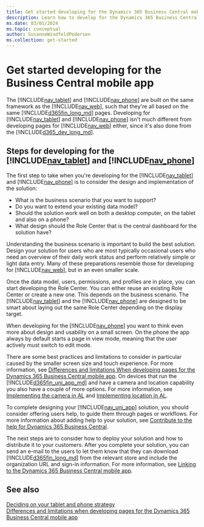 ```yaml
---
title: Get started developing for the Dynamics 365 Business Central mobile app
description: Learn how to develop for the Dynamics 365 Business Central Mobile App with this comprehensive guide. Includes design tips, best practices, and deployment steps.
ms.date: 03/01/2024
ms.topic: conceptual
author: SusanneWindfeldPedersen
ms.collection: get-started
---
```


# Get started developing for the Business Central mobile app

The [!INCLUDE[nav_tablet](includes/nav_tablet_md.md)] and [!INCLUDE[nav_phone](includes/nav_phone_md.md)] are built on the same framework as the [!INCLUDE[nav_web](includes/nav_web_md.md)], such that they're all based on the same [!INCLUDE[d365fin_long_md](includes/d365fin_long_md.md)] pages. Developing for [!INCLUDE[nav_tablet](includes/nav_tablet_md.md)] and [!INCLUDE[nav_phone](includes/nav_phone_md.md)] isn't much different from developing pages for [!INCLUDE[nav_web](includes/nav_web_md.md)] either, since it's also done from the [!INCLUDE[d365_dev_long_md](includes/d365_dev_long_md.md)].  

## Steps for developing for the [!INCLUDE[nav_tablet](includes/nav_tablet_md.md)] and [!INCLUDE[nav_phone](includes/nav_phone_md.md)]

The first step to take when you're developing for the [!INCLUDE[nav_tablet](includes/nav_tablet_md.md)] and [!INCLUDE[nav_phone](includes/nav_phone_md.md)] is to consider the design and implementation of the solution:  
  
- What is the business scenario that you want to support?  
- Do you want to extend your existing data model?  
- Should the solution work well on both a desktop computer, on the tablet and also on a phone?  
- What design should the Role Center that is the central dashboard for the solution have?  
  
Understanding the business scenario is important to build the best solution. Design your solution for users who are most typically occasional users who need an overview of their daily work status and perform relatively simple or light data entry. Many of these preparations resemble those for developing for [!INCLUDE[nav_web](includes/nav_web_md.md)], but in an even smaller scale. <!--For more information, see [Developing for the Dynamics 365 Business Central Web Client](Developing-for-the-Microsoft-Dynamics-NAV-Web-Client.md).-->  
  
Once the data model, users, permissions, and profiles are in place, you can start developing the Role Center. You can either reuse an existing Role Center or create a new one. This depends on the business scenario. The [!INCLUDE[nav_tablet](includes/nav_tablet_md.md)] and the [!INCLUDE[nav_phone](includes/nav_phone_md.md)] are designed to be smart about laying out the same Role Center depending on the display target. 
<!--For a walkthrough that illustrates how to create a new Role Center specifically for the [!INCLUDE[nav_tablet](includes/nav_tablet_md.md)], see [Example: Developing a Sales Rep Role Center for the Dynamics 365 Business Central Tablet Client](devenv-walkthrough-developing-sales-rep-rolecenter-business-central-tablet-client.md). -->
 
When developing for the [!INCLUDE[nav_phone](includes/nav_phone_md.md)] you want to think even more about design and usability on a small screen. On the phone the app always by default starts a page in view mode, meaning that the user actively must switch to edit mode. 
  
There are some best practices and limitations to consider in particular caused by the smaller screen size and touch experience. For more information, see [Differences and limitations When developing pages for the Dynamics 365 Business Central mobile app](devenv-differences-and-limitations-developing-pages-business-central-mobile-app.md). On devices that run the [!INCLUDE[d365fin_uni_app_md](includes/d365fin_uni_app_md.md)] and have a camera and location capability you also have a couple of more options. For more information, see [Implementing the camera in AL](devenv-implement-camera-al.md) and [Implementing location in AL](devenv-implement-location-al.md).  

To complete designing your [!INCLUDE[nav_uni_app](includes/nav_uni_app_md.md)] solution, you should consider offering users help, to guide them through pages or workflows. For more information about adding help to your solution, see [Contribute to the help for Dynamics 365 Business Central](../help/contributor-guide.md).
  
The next steps are to consider how to deploy your solution and how to distribute it to your customers. After you complete your solution, you can send an e-mail to the users to let them know that they can download [!INCLUDE[d365fin_long_md](includes/d365fin_long_md.md)] from the relevant store and include the organization URL and sign-in information. For more information, see [Linking to the Dynamics 365 Business Central mobile app](devenv-link-to-mobile-app.md).  
  
## See also

[Deciding on your tablet and phone strategy](devenv-deciding-on-tablet-and-phone-strategy.md)  
[Differences and limitations when developing pages for the Dynamics 365 Business Central mobile app](devenv-differences-and-limitations-developing-pages-business-central-mobile-app.md)  
<!--[Example: Developing a Sales Rep Role Center for the Dynamics 365 Business Central Tablet Client](devenv-walkthrough-developing-sales-rep-rolecenter-business-central-tablet-client.md)-->